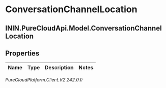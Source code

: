 # ConversationChannelLocation

## ININ.PureCloudApi.Model.ConversationChannelLocation

## Properties

|Name | Type | Description | Notes|
|------------ | ------------- | ------------- | -------------|



_PureCloudPlatform.Client.V2 242.0.0_
